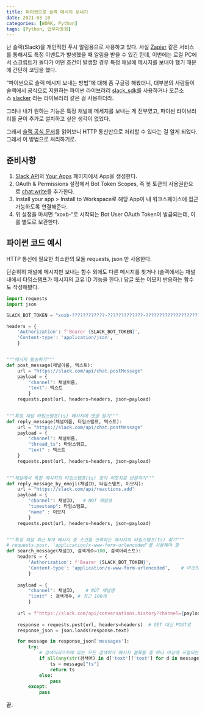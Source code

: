 ```yaml
---
title: 파이썬으로 슬랙 메시지 보내기
date: 2021-03-10
categories: [WORK, Python]
tags: [Python, 업무자동화]
---
```


난 슬랙(Slack)을 개인적인 푸시 알림용으로 사용하고 있다. 사실 [Zapier](https://zapier.com/) 같은 서비스를 통해서도 특정 이벤트가 발생했을 때 알림을 받을 수 있긴 한데, 이번에는 로컬 PC에서 스크립트가 돌다가 어떤 조건이 발생할 경우 특정 채널에 메시지를 보내야 했기 때문에 간단히 코딩을 했다.

“파이썬으로 슬랙 메시지 보내는 방법”에 대해 좀 구글링 해봤더니, 대부분의 사람들이 슬랙에서 공식으로 지원하는 파이썬 라이브러리 [slack_sdk](https://slack.dev/python-slack-sdk/)를 사용하거나 오픈소스 [slacker](https://github.com/os/slacker/) 라는 라이브러리 같은 걸 사용하더라.

그러나 내가 원하는 기능은 특정 채널에 메세지를 보내는 게 전부였고, 파이썬 라이브러리를 굳이 추가로 설치하고 싶은 생각이 없었다.

그래서 [슬랙 공식 문서](https://api.slack.com/messaging/sending#publishing)를 읽어보니 HTTP 통신만으로 처리할 수 있다는 걸 알게 되었다. 그래서 이 방법으로 처리하기로.

## 준비사항

1. [Slack API](https://api.slack.com/)의 [Your Apps](https://api.slack.com/apps/) 페이지에서 App을 생성한다.
2. OAuth & Permissions 설정에서 Bot Token Scopes, 즉 봇 토큰의 사용권한으로 [chat:write](https://api.slack.com/scopes/chat:write)를 추가한다.
3. Install your app > Install to Workspace로 해당 App이 내 워크스페이스에 접근 가능하도록 연결해준다.
4. 위 설정을 마치면 “xoxb-“로 시작되는 Bot User OAuth Token이 발급되는데, 이를 별도로 보관한다.

## 파이썬 코드 예시

HTTP 통신에 필요한 최소한의 모듈 requests, json 만 사용한다.

단순히히 채널에 메시지만 보내는 함수 외에도 다른 메시지를 찾거나 (슬랙에서는 채널 내에서 타임스탬프가 메시지의 고유 ID 기능을 한다.) 답글 또는 이모지 반응하는 함수도 작성해봤다.

```python
import requests
import json

SLACK_BOT_TOKEN = "xoxb-????????????-?????????????-????????????????????????"

headers = {
    'Authorization': f'Bearer {SLACK_BOT_TOKEN}',
    'Content-type': 'application/json',
	}


"""메시지 발송하기"""
def post_message(채널이름, 텍스트):
    url = "https://slack.com/api/chat.postMessage"
    payload = {
	    "channel": 채널이름, 
	    "text": 텍스트
		}
	requests.post(url, headers=headers, json=payload)

	
"""특정 채널 타임스탬프(ts) 메시지에 댓글 달기"""
def reply_message(채널이름, 타임스탬프, 텍스트):
	url = "https://slack.com/api/chat.postMessage"
	payload = {
		"channel": 채널이름,
		"thread_ts": 타임스탬프,
		"text" : 텍스트
	}
    requests.post(url, headers=headers, json=payload)

  
"""채널에서 특정 메시지의 타임스탬프(ts) 찾아 이모지로 반응하기"""
def reply_message_by_emoji(채널ID, 타임스탬프, 이모지):
	url = "https://slack.com/api/reactions.add"
	payload = {
	    "channel": 채널ID,   # NOT 채널명
	    "timestamp": 타임스탬프,
	    "name" : 이모지
        }
    requests.post(url, headers=headers, json=payload)


"""특정 채널 최근 N개 메시지 중 조건을 만족하는 메시지의 타임스탬프(ts) 찾기"""
# requests.post, 'application/x-www-form-urlencoded'를 사용해야 함
def search_message(채널ID, 검색개수=100, 검색어리스트):
    headers = {
        'Authorization': f'Bearer {SLACK_BOT_TOKEN}',
        'Content-type': 'application/x-www-form-urlencoded',	# 이것만 이렇게
        }
        
    payload = {
        "channel": 채널ID,	# NOT 채널명
        "limit" : 검색개수,	# 최근 100개
        }
        
    url = f"https://slack.com/api/conversations.history?channel={payload['channel']}&limit={payload['limit']}"
    
    response = requests.post(url, headers=headers)  # GET 대신 POST로
    response_json = json.loads(response.text)

    for message in response_json['messages']:
        try:
            # 검색어리스트에 있는 모든 검색어가 메시지 블록들 중 하나 이상에 포함되는지 확인
            if all(any(str(검색어) in d['text']['text'] for d in message["blocks"]) for 검색어 in 검색어리스트):
                ts = message["ts"]
                return ts
            else:
                pass
        except:
            pass


```

끝.